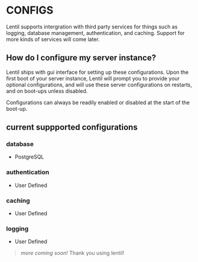 # CONFIGS

Lentil supports intergration with third party services for things such
as logging, database management, authentication, and caching. Support for 
more kinds of services will come later.

## How do I configure my server instance?

Lentil ships with gui interface for setting up these configurations. Upon the 
first boot of your server instance, Lentil will prompt you to provide your 
optional configurations, and will use these server configurations on restarts, 
and on boot-ups unless disabled.

Configurations can always be readily enabled or disabled at the start of the 
boot-up.

## current suppported configurations

### database
- PostgreSQL

### authentication
- User Defined

### caching
- User Defined

### logging
- User Defined

> _more coming soon!_
> Thank you using lentil!
